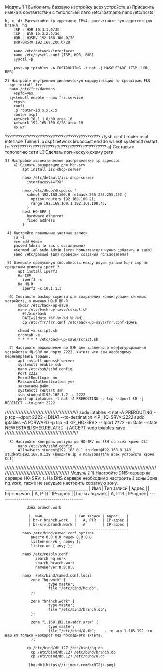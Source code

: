 Модуль 1
  1 Выполнить базовую настройку всех устройств
    а) Присвоить имена в соответствии с топологией
      nano /etc/hostname
      nano /etc/hosts

    b, c, d) Рассчитайте ip адресацию IPv4, рассчитайте пул адрессов для branch, hq
        ISP - HQR 10.1.1.0/30
        ISP - BRR 10.2.2.0/30
        HQR - HQSRV 192.168.100.0/26
        BRR-BRSRV 192.168.200.0/28

        nano /etc/network/interfaces
        nano /etc/sysctl.conf (ISP, HQR, BRR)
        sysctl -p
      
        post-up iptables -A POSTROUTING -t nat -j MASQUERADE (ISP, HQR, BRR)

    2) Настройте внутреннюю динамическую маршрутизацию по средствам FRR
      apt install frr
      nano /etc/frr/daemons
        ospfd=yes
      systemctl enable --now frr.service
        vtysh
        conft
        ip router-id x.x.x.x
        router ospf
        network 10.1.1.0/30 area 10
        network 192.168.100.0/26 area 10
        do wr
????????????????????????????????????????????
vtysh
conf t
router ospf
interface Tunnel1
ip ospf network broadcast 
end
do wr
exit
systemctl restart frr
????????????????????????????????????????????
      a) Составьте топологию сети L3
          Сделать логическую схему сети

    3) Настройке автоматическое распределение ip адрессов
        а) Сделать резервацию для hqr-srv 
            apt install isc-dhcp-server
            
            nano /etc/default/isc-dhcp-server
              interfacesv4="XX"

            nano /etc/dhcp/dhcpd.conf
              subnet 192.168.100.0 netmask 255.255.255.192 {
                option routers 192.168.100.21;
                range 192.168.100.1 192.168.100.40;
              }
            host HQ-SRV {
              hardware ethernet
              fixed address
            }

     4) Настройте локальные учетные записи
        su -l 
        useradd Admin 
        passwd Admin (и так с остальными) 
        usermod -aG sudo Admin (если пользователя нужно добавить в sudo) 
        nano /etc/passwd (для проверки создания пользователя)

     5) Измерьте пропускную способность между двумя узлами hq-r isp по средствам утилиты iperf 3.
          apt install iperf3
          На ISP
            iperf3 -s
          На HQ-R
            iperf3 -c 10.1.1.1

      6) Составьте backup скрипты для сохранения конфигурации сетевых устройств, а именно HQ-R BR-R.
          mkdir /etc/back-up-save
          nano /etc/back-up-save/script.sh
            #!/bin/bash
            DATE=$(date +%Y-%m-%d_%H-%M)
            cp /etc/frr/frr.conf /etc/back-up-save/frr.conf-$DATE
         
          chmod +x script.sh
          crontab -e
          * * * * * /etc/back-up-save/script.sh

      7) Настройте подключение по SSH для удаленного конфигурирования устройства HQ-SRV по порту 2222. Учтите что вам необзодпмо перенаправить трафик.
          apt install openssh-server
          systemctl enable ssh
          nano /etc/ssh/sshd_config
          Port 2222
          PermitRootLogin no
          PasswordAuthentication yes
          закрываем файл.
          systemctl restart ssh
          ssh student@192.168.1.2 -p 2222
          post-up iptables -t nat -A PREROUTING -p tcp --dport 80 -j REDIRECT --to-port 2222
////////////////////////////////////////////////
sudo iptables -t nat -A PREROUTING -p tcp --dport 2222 -j DNAT --to-destination <IP_HQ-SRV>:2222
sudo iptables -A FORWARD -p tcp -d <IP_HQ-SRV> --dport 2222 -m state --state NEW,ESTABLISHED,RELATED -j ACCEPT
sudo iptables-save
////////////////////////////////////////////////

      8) Настройте контроль доступа до HQ-SRV по SSH со всех кроме CLI
          nano /etc/ssh/sshd_config
          AllowUsers student@192.168.0.1 student@192.168.0.140 student@192.168.0.129 (вводите ip и пользователя всех устройств кроме CLI)   


/////////////////////////////////////////////////////////////////////////////////////////////////////////////////////////////////////////////
Модуль 2
      1) Настройте DNS-сервер на сервере HQ-SRV:
            а. На DNS сервере необходимо настроить 2 зоны
               Зона hq.work, также не забудьте настроить обратную зону.
               ___________________________________________
               |  Имя            | Тип записи | Адрес    |
               | hq-r.hq.work    |   A, PTR   | IP-адрес |
               | hq-srv.hq.work  |   A, PTR   | IP-адрес |
               -------------------------------------------

              3oнa branch.work
               ______________________________________________
               |  Имя               | Тип записи | Адрес    |
               | br-r.branch.work   |   A, PTR   | IP-адрес |
               | br-srv.branch.work |   A        | IP-адрес |
               ----------------------------------------------
            nano /etc/bind/named.conf.options
                вместо 0.0.0.0 пишем 8.8.8.8
                listen-on-v6 { none; };
                listen-on { any; };

            nano /etc/resolv.conf
                  search hq.work 
                  search branch.work
                  nameserver 8.8.8.8

            nano  /etc/bind/named.conf.local
                zone "hq.work" {
	                    type master;
	                    file "/etc/bind/hq.db";
                };

                zone "branch.work" {
	                    type master;
	                    file "/etc/bind/branch.db";
                };

                zone "1.168.192.in-addr.arpa" {
	                    type master;
	                    file "/etc/bind/0.db";    - то что 1.168.192 это ваш ип только наоборот без последнего актета.
                };

              cp /etc/bind/db.127 /etc/bind/hq.db
            	cp /etc/bind/db.127 /etc/bind/branch.db
            	cp /etc/bind/db.127 /etc/bind/0.db

              ![hq.db](https://i.imgur.com/kr0I2jk.png)
              

              
